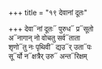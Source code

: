 +++
title = "१९ देवानां दूतः"

+++
देवा᳓नां दूतः᳓ पुरुध᳓ प्र᳓सूतो  
अ᳓नागान् नो वोचतु सर्व᳓ताता  
शृणो᳓तु नः पृथिवी᳓ द्यउ᳓र् उता᳓पः  
सू᳓र्यो न᳓क्षत्रैर् उरु᳓ अन्त᳓रिक्षम्